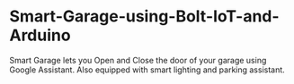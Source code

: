 # Smart-Garage-using-Bolt-IoT-and-Arduino
Smart Garage lets you Open and Close the door of your garage using Google Assistant. Also equipped with smart lighting and parking assistant.
